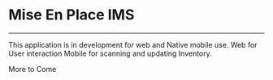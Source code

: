 # Mise En Place IMS
---
This application is in development for web and Native mobile use. 
Web for User interaction 
Mobile for scanning and updating Inventory. 

More to Come
